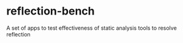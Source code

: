 # reflection-bench
A set of apps to test effectiveness of static analysis tools to resolve reflection
